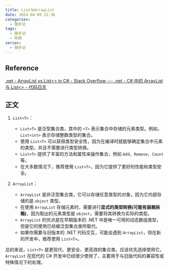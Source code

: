 ```yaml
---
title: List与ArrayList
date: 2024-04-09 22:36
categories:
  - 随手记
tags:
  - 随手记
  - 所想
series:
  - 随手记
---
```

## Reference

[.net - ArrayList vs List<> in C# - Stack Overflow --- .net - C# 中的 ArrayList 与 List<> - 代码日志](https://stackoverflow.com/questions/2309694/arraylist-vs-list-in-c-sharp)

## 正文

1. `List<T>`：
    
    - `List<T>` 是泛型集合类，其中的 `<T>` 表示集合中存储的元素类型。例如，`List<int>` 表示存储整数类型的集合。
    - 使用 `List<T>` 可以获得类型安全性，因为在编译时就能够确定集合中元素的类型，并且不需要进行类型转换。
    - `List<T>` 提供了丰富的方法和属性来操作集合，例如 `Add`、`Remove`、`Count` 等。
    - 在大多数情况下，推荐使用 `List<T>`，因为它提供了更好的性能和类型安全。

 2. `ArrayList`：
    
    - `ArrayList` 是非泛型集合类，它可以存储任意类型的对象，因为它内部存储的是 `object` 类型。
    - 在使用 `ArrayList` 存储元素时，需要进行**显式的类型转换(可能有装箱拆箱)**，因为取出的元素类型是 `object`，需要将其转换为实际的类型。
    - `ArrayList` 的优点是在早期版本的 .NET 中是唯一可用的动态数组类型，但是它的使用已经被泛型集合类所取代。
    - 如果你需要与旧版本的 .NET 代码交互，可能会遇到 `ArrayList`，但在新的开发中，推荐使用 `List<T>`。

总的来说，`List<T>` 是更现代、更安全、更高效的集合类，应该优先选择使用它。`ArrayList` 在现代的 C# 开发中已经很少使用了，主要用于与旧版代码的兼容性或特殊情况下的处理。